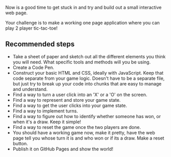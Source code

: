 Now is a good time to get stuck in and try and build out a small interactive web page.

Your challenge is to make a working one page application where you can play 2 player tic-tac-toe!

## Recommended steps

- Take a sheet of paper and sketch out all the different elements you think you will need. What specific tools and methods will you be using.
- Create a Code Pen.
- Construct your basic HTML and CSS, ideally with JavaScript. Keep that code separate from your game logic. Doesn't have to be a separate file, but just try to break up your code into chunks that are easy to manage and understand.
- Find a way to turn a user click into an 'X' or a 'O' on the screen.
- Find a way to represent and store your game state.
- Find a way to get the user clicks into your game state.
- Find a way to implement turns.
- Find a way to figure out how to identify whether someone has won, or when it's a draw. Keep it simple!
- Find a way to reset the game once the two players are done.
- You should have a working game now, make it pretty, have the web page tell you whose turn it is and who won or if its a draw. Make a reset button.
- Publish it on GitHub Pages and show the world!
